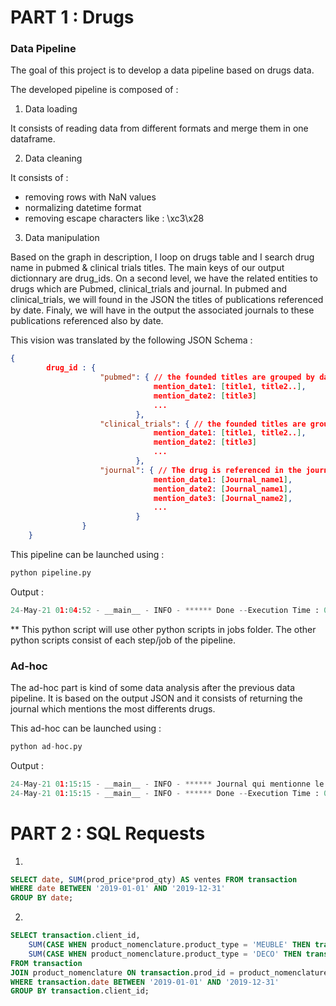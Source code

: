 # PART 1 : Drugs

### Data Pipeline 

The goal of this project is to develop a data pipeline based on drugs data.

The developed pipeline is composed of :

1. Data loading 

It consists of reading data from different formats and merge them in one dataframe.

2. Data cleaning

It consists of : 
- removing rows with NaN values
- normalizing datetime format
- removing escape characters like : \\xc3\\x28

3. Data manipulation

Based on the graph in description, I loop on drugs table and I search drug name in pubmed & clinical trials titles. 
The main keys of our output dictionnary are drug_ids. On a second level, we have the related entities to drugs which are Pubmed, clinical_trials and journal. In pubmed and clinical_trials, we will found in the JSON the titles of publications referenced by date. Finaly, we will have in the output the associated journals to these publications referenced also by date. 

This vision was translated by the following JSON Schema : 
```json
{
        drug_id : {
                    "pubmed": { // the founded titles are grouped by date and shown in a list in order to have a great visibility about the concerned drug
                                mention_date1: [title1, title2..], 
                                mention_date2: [title3]
                                ... 
                            },
                    "clinical_trials": { // the founded titles are grouped by date and shown in a list in order to have a great visibility about the concerned drug
                                mention_date1: [title1, title2..],
                                mention_date2: [title3]
                                ...
                            },
                    "journal": { // The drug is referenced in the journal by the date 
                                mention_date1: [Journal_name1],
                                mention_date2: [Journal_name1],
                                mention_date3: [Journal_name2],
                                ...
                            }
                }
    }
```

This pipeline can be launched using :

```python
python pipeline.py
```
Output : 
```python
24-May-21 01:04:52 - __main__ - INFO - ****** Done --Execution Time : 0.1246179999999999 secondes
```

** This python script will use other python scripts in jobs folder. The other python scripts consist of each step/job of the pipeline.

### Ad-hoc 
The ad-hoc part is kind of some data analysis after the previous data pipeline. It is based on the output JSON and it consists of returning the journal which mentions the most differents drugs.

This ad-hoc can be launched using :

```python
python ad-hoc.py
```
Output :
```python
24-May-21 01:15:15 - __main__ - INFO - ****** Journal qui mentionne le plus de médicaments différents : Psychopharmacology
24-May-21 01:15:15 - __main__ - INFO - ****** Done --Execution Time : 0.022651399999999988 secondes
```

# PART 2 : SQL Requests
1. 
``` sql
SELECT date, SUM(prod_price*prod_qty) AS ventes FROM transaction
WHERE date BETWEEN '2019-01-01' AND '2019-12-31'
GROUP BY date;
``` 

2. 
``` sql
SELECT transaction.client_id,
	SUM(CASE WHEN product_nomenclature.product_type = 'MEUBLE' THEN transaction.prod_price*transaction.prod_qty ELSE 0 END) AS ventes_meubles,
	SUM(CASE WHEN product_nomenclature.product_type = 'DECO' THEN transaction.prod_price*transaction.prod_qty ELSE 0 END) AS ventes_deco
FROM transaction
JOIN product_nomenclature ON transaction.prod_id = product_nomenclature.product_id
WHERE transaction.date BETWEEN '2019-01-01' AND '2019-12-31'
GROUP BY transaction.client_id;
```

